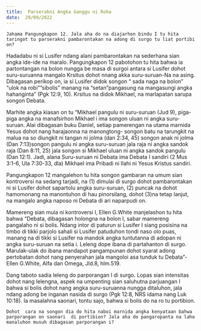 ```yaml
---
title:  Parserakni Angka Ganggu ni Roha
date:  29/09/2022
---
```


`Jahama Pangungkapon 12. Jala aha do na diajarhon bindu I tu hita taringot tu parserakni pambarontakan na adong di surgo tu liat portibi on?`

Hadadabu ni si Lusifer ndang alani pambarontakan na sederhana sian angka ide-ide na maralo. Pangungkapon 12 pabotohon tu hita bahwa ia partontangan na bolon nungga be masa di surgoi antara si Lusifer dohot suru-suruanna mangalo Krsitus dohot nnang akka suru-suruan-Na na asing. Dibagasan perikop on, ia si Lusifer didok songon “ sada naga na bolon” “ulok na robi””sibolis” manang na “setan”pangasung na mangasungi angka hahanginta” (Pgk 12:9, 10). Krsitus na didok Mikhael, na marlapatan sarupa songon Debata.

Marhite angka kiasan on tu “Mikhael pangulu ni suru-suruan (Jud  9), piga-piga angka na manafsirhon Mikhael i ima songon uluan ni angka suru-suruan. Alai dibagasan buku Daniel, setiap pamerengan na utama marnida Yesus dohot nang harajaonna na manongtong- songon batu na tarungkit na malua na so diungkit ni tangan ni jolma (dan 2:34, 45) songon anak ni jolma (Dan 7:13)songon pangulu ni angka suru-suruan jala raja ni angka sandok raja (Dan 8:11, 25) jala songon si Mikhael uluan ni angka sandok pangulu (Dan 12:1). Jadi, alana Suru-suruan ni Debata ima Debata I sandiri (2 Mus 3:1-6, Ula 7:30-33, dla) Mikhael ima Pribadi ni Ilahi ni Yesus Kristus sandiri.

Pangungkapon 12 mangalehon tu hita songon gambaran na umum sian kontroversi na sedang tarjadi, na (1) dimulai di surgo dohot pambarontakan ni si Lusifer dohot sapartolu angka suru-suruan, (2) puncak na dohot hamomonang na manontuhon di hau pinorsilang, dohot (3)na tetap lanjut, na mangalo angka naposo ni Debata di ari naparpudi on.

Mamereng sian mula ni kontroversi I, Ellen G.White manjelashon tu hita bahwa “Debata, dibagasan holongna na bolon I, sabar mamereng pangalaho ni si bolis. Ndang intor di paturun si Lusifer I siang posisina na timbo di tikki parjolo sahali si Lusifer patuduhon tondi naso olo puas, manang na di tikki si Lusifer na mandok angka tuntutanna di adopan ni angka suru-suruan na setia i. Leleng dope ibana di partahanton di surgo. Marulak-ulak do ibana mandapot pangampunan dohot syarat adong pertobatan dohot nang penyerahan jala mangoloi asa tunduk tu Debata”- Ellen G.White, Alfa dan Omega, Jld.8, hlm.519.

Dang taboto sadia leleng do parporangan I di surgo. Lopas sian intensitas dohot nang lelengna, aspek na umpenting sian saluhutna parjuangan I bahwa si bolis dohot nang angka suru-suruanna nungga ditaluhon, jala ndang adong be inganan nasida di surgo (Pgk 12:8, NRS idama nang Luk 10:18). Ia masalahna saonari, tontu sajo, bahwa si bolis do na ro tu portibion.

`Dohot  cara na songon dia do hita naboi marnida angka kenyataan bahwa parporangan on saonari  di portibion? Jala aha do pangaropanta na laho manaluhon musuh dibagasan parporangan i?`